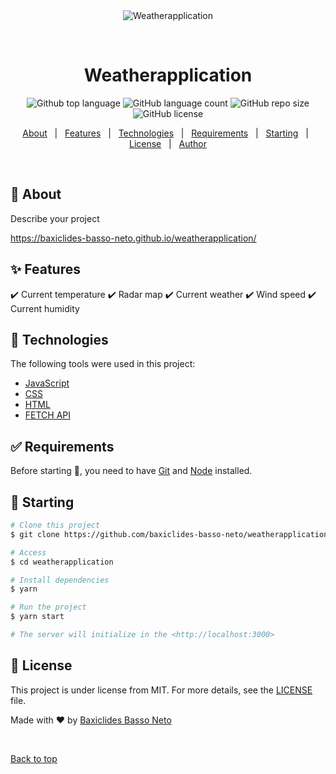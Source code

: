 <div align="center" id="top"> 
  <img src="./.github/app.gif" alt="Weatherapplication" />

&#xa0;

  <!-- <a href="https://weatherapplication.netlify.app">Demo</a> -->
</div>

<h1 align="center">Weatherapplication</h1>

<p align="center">
  <img alt="Github top language" src="https://img.shields.io/github/languages/top/baxiclides-basso-neto/weatherapplication?color=green">

 <img alt="GitHub language count" src="https://img.shields.io/github/languages/count/baxiclides-basso-neto/kenzie-burguer-v2-typescript-baxiclides-basso-neto?color=green">

<img alt="GitHub repo size" src="https://img.shields.io/github/repo-size/baxiclides-basso-neto/kenzie-burguer-v2-typescript-baxiclides-basso-neto?color=green">

<img alt="GitHub license" src="https://img.shields.io/github/license/baxiclides-basso-neto/kenzie-burguer-v2-typescript-baxiclides-basso-neto?color=green">

  <!-- <img alt="Github issues" src="https://img.shields.io/github/issues/{{YOUR_GITHUB_USERNAME}}/weatherapplication?color=56BEB8" /> -->

  <!-- <img alt="Github forks" src="https://img.shields.io/github/forks/{{YOUR_GITHUB_USERNAME}}/weatherapplication?color=56BEB8" /> -->

  <!-- <img alt="Github stars" src="https://img.shields.io/github/stars/{{YOUR_GITHUB_USERNAME}}/weatherapplication?color=56BEB8" /> -->
</p>

<!-- Status -->

<!-- <h4 align="center">
	🚧  Weatherapplication 🚀 Under construction...  🚧
</h4>

<hr> -->

<p align="center">
  <a href="#dart-about">About</a> &#xa0; | &#xa0; 
  <a href="#sparkles-features">Features</a> &#xa0; | &#xa0;
  <a href="#rocket-technologies">Technologies</a> &#xa0; | &#xa0;
  <a href="#white_check_mark-requirements">Requirements</a> &#xa0; | &#xa0;
  <a href="#checkered_flag-starting">Starting</a> &#xa0; | &#xa0;
  <a href="#memo-license">License</a> &#xa0; | &#xa0;
  <a href="https://github.com/baxiclides-basso-neto" target="_blank">Author</a>
</p>

<br>

## :dart: About

Describe your project

https://baxiclides-basso-neto.github.io/weatherapplication/

## :sparkles: Features

:heavy_check_mark: Current temperature
:heavy_check_mark: Radar map
:heavy_check_mark: Current weather
:heavy_check_mark: Wind speed
:heavy_check_mark: Current humidity

## :rocket: Technologies

The following tools were used in this project:

- [JavaScript](https://developer.mozilla.org/pt-BR/docs/Web/JavaScript)
- [CSS](https://www.w3.org/Style/CSS/Overview.en.html)
- [HTML](https://developer.mozilla.org/pt-BR/docs/Web/HTML)
- [FETCH API](https://developer.mozilla.org/en-US/docs/Web/API/Fetch_API)

## :white_check_mark: Requirements

Before starting :checkered_flag:, you need to have [Git](https://git-scm.com) and [Node](https://nodejs.org/en/) installed.

## :checkered_flag: Starting

```bash
# Clone this project
$ git clone https://github.com/baxiclides-basso-neto/weatherapplication

# Access
$ cd weatherapplication

# Install dependencies
$ yarn

# Run the project
$ yarn start

# The server will initialize in the <http://localhost:3000>
```

## :memo: License

This project is under license from MIT. For more details, see the [LICENSE](license) file.

Made with :heart: by <a href="https://github.com/baxiclides-basso-neto" target="_blank">Baxiclides Basso Neto</a>

&#xa0;

<a href="#top">Back to top</a>
